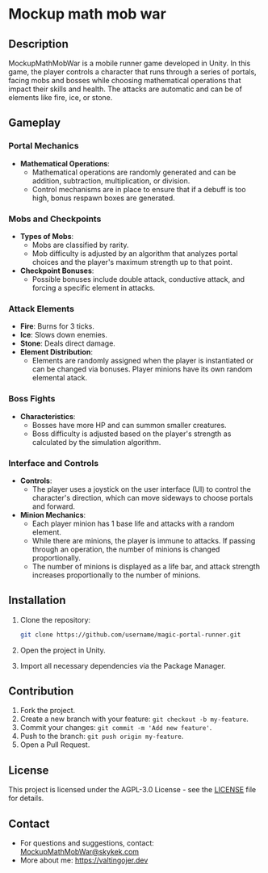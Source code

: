 # Mockup math mob war

## Description
MockupMathMobWar is a mobile runner game developed in Unity. In this game, the player controls a character that runs through a series of portals, facing mobs and bosses while choosing mathematical operations that impact their skills and health. The attacks are automatic and can be of elements like fire, ice, or stone.

## Gameplay

### Portal Mechanics
- **Mathematical Operations**: 
  - Mathematical operations are randomly generated and can be addition, subtraction, multiplication, or division.
  - Control mechanisms are in place to ensure that if a debuff is too high, bonus respawn boxes are generated.
  
### Mobs and Checkpoints
- **Types of Mobs**:
  - Mobs are classified by rarity.
  - Mob difficulty is adjusted by an algorithm that analyzes portal choices and the player's maximum strength up to that point.
- **Checkpoint Bonuses**:
  - Possible bonuses include double attack, conductive attack, and forcing a specific element in attacks.
  
### Attack Elements
- **Fire**: Burns for 3 ticks.
- **Ice**: Slows down enemies.
- **Stone**: Deals direct damage.
- **Element Distribution**: 
  - Elements are randomly assigned when the player is instantiated or can be changed via bonuses. Player minions have its own random elemental atack.

### Boss Fights
- **Characteristics**:
  - Bosses have more HP and can summon smaller creatures.
  - Boss difficulty is adjusted based on the player's strength as calculated by the simulation algorithm.

### Interface and Controls
- **Controls**:
  - The player uses a joystick on the user interface (UI) to control the character's direction, which can move sideways to choose portals and forward.
- **Minion Mechanics**:
  - Each player minion has 1 base life and attacks with a random element.
  - While there are minions, the player is immune to attacks. If passing through an operation, the number of minions is changed proportionally.
  - The number of minions is displayed as a life bar, and attack strength increases proportionally to the number of minions.

## Installation
1. Clone the repository:
   ```sh
   git clone https://github.com/username/magic-portal-runner.git
   ```
2. Open the project in Unity.

3. Import all necessary dependencies via the Package Manager.

## Contribution
1. Fork the project.
2. Create a new branch with your feature: `git checkout -b my-feature`.
3. Commit your changes: `git commit -m 'Add new feature'`.
4. Push to the branch: `git push origin my-feature`.
5. Open a Pull Request.

## License
This project is licensed under the AGPL-3.0 License - see the [LICENSE](https://www.gnu.org/licenses/agpl-3.0.en.html) file for details.

## Contact
- For questions and suggestions, contact: MockupMathMobWar@skykek.com
- More about me: https://valtingojer.dev

